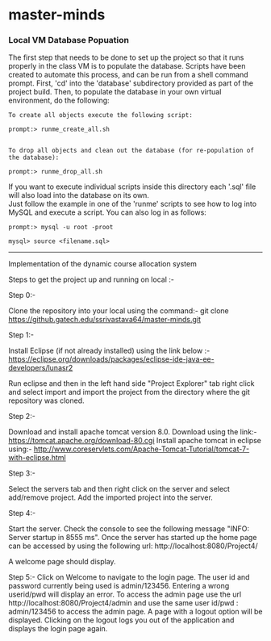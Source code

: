 master-minds
============

### Local VM Database Popuation

The first step that needs to be done to set up the project so that it runs properly in the class VM is to populate the database.  Scripts have been created to automate this process, and can be run from a shell command prompt.  First, 'cd' into the 'database' subdirectory provided as part of the project build.  Then, to populate the database in your own virtual environment, do the following:

	To create all objects execute the following script:

	prompt:> runme_create_all.sh


	To drop all objects and clean out the database (for re-population of the database):

	prompt:> runme_drop_all.sh



If you want to execute individual scripts inside this directory each '.sql' file will also load into the database on its own.  
Just follow the example in one of the 'runme' scripts to see how to log into MySQL and execute a script.  You can also log in 
as follows:

	prompt:> mysql -u root -proot

	mysql> source <filename.sql>






------------------------------------------------------------------------

Implementation of the dynamic course allocation system

Steps to get the project up and running on local :-

Step 0:-

Clone the repository into your local using the command:-
git clone https://github.gatech.edu/ssrivastava64/master-minds.git

Step 1:-

Install Eclipse (if not already installed) using the link below :-
https://eclipse.org/downloads/packages/eclipse-ide-java-ee-developers/lunasr2

Run eclipse and then in the left hand side "Project Explorer" tab right click and select import and import the project from the directory where the git repository was cloned.
        
Step 2:-

Download and install apache tomcat version 8.0.
Download using the link:- 
https://tomcat.apache.org/download-80.cgi
Install apache tomcat in eclipse using:-
http://www.coreservlets.com/Apache-Tomcat-Tutorial/tomcat-7-with-eclipse.html

Step 3:-

Select the servers tab and then right click on the server and select add/remove project. Add the imported project into the server.

Step 4:-

Start the server. Check the console to see the following message "INFO: Server startup in 8555 ms". Once the server has started up the home page can be accessed by using the following url:
http://localhost:8080/Project4/

A welcome page should display.

Step 5:-
Click on Welcome to navigate to the login page. The user id and password currently being used is admin/123456. Entering a wrong userid/pwd will display an error. To access the admin page use the url 
http://localhost:8080/Project4/admin 
and use the same user id/pwd :
admin/123456 
to access the admin page. 
A page with a logout option will be displayed. Clicking on the logout logs you out of the application and displays the login page again.





         
